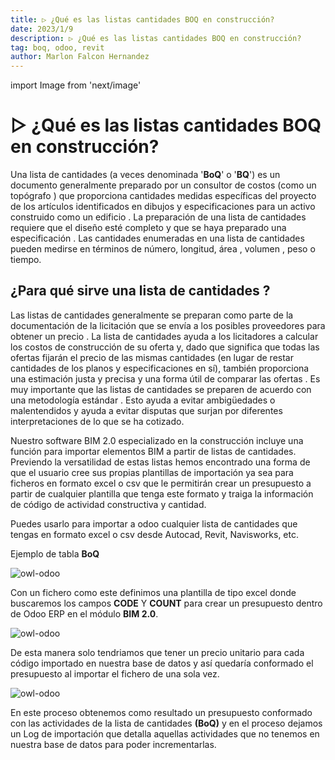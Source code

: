 ```yaml
---
title: ▷ ¿Qué es las listas cantidades BOQ en construcción?
date: 2023/1/9
description: ▷ ¿Qué es las listas cantidades BOQ en construcción?
tag: boq, odoo, revit
author: Marlon Falcon Hernandez
---
```

import Image from 'next/image'

# ▷ ¿Qué es las listas cantidades BOQ en construcción?

Una lista de cantidades (a veces denominada '**BoQ**' o '**BQ**') es un documento generalmente preparado por un consultor de costos (como un topógrafo ) que proporciona cantidades medidas específicas del proyecto de los artículos identificados en dibujos y especificaciones para un activo construido como un edificio . La preparación de una lista de cantidades requiere que el diseño esté completo y que se haya preparado una especificación .
Las cantidades enumeradas en una lista de cantidades pueden medirse en términos de número, longitud, área , volumen , peso o tiempo.

## ¿Para qué sirve una lista de cantidades ?
Las listas de cantidades generalmente se preparan como parte de la documentación de la licitación que se envía a los posibles proveedores para obtener un precio . La lista de cantidades ayuda a los licitadores a calcular los costos de construcción de su oferta y, dado que significa que todas las ofertas fijarán el precio de las mismas cantidades (en lugar de restar cantidades de los planos y especificaciones en sí), también proporciona una estimación justa y precisa y una forma útil de comparar las ofertas .
Es muy importante que las listas de cantidades se preparen de acuerdo con una metodología estándar . Esto ayuda a evitar ambigüedades o malentendidos y ayuda a evitar disputas que surjan por diferentes interpretaciones de lo que se ha cotizado.

Nuestro software BIM 2.0 especializado en la construcción  incluye una función para importar elementos BIM a partir de listas de cantidades. Previendo la versatilidad de estas listas hemos encontrado una forma de que el usuario cree sus propias plantillas de importación ya sea para  ficheros en formato excel o csv que le permitirán crear un presupuesto a partir de cualquier plantilla que tenga este formato y traiga la información de código de actividad constructiva y cantidad.

Puedes usarlo para importar a odoo cualquier lista de cantidades que tengas en formato excel o csv desde Autocad, Revit, Navisworks, etc.

Ejemplo de tabla **BoQ**

<Image
  src="/images/posts/boq-001.png"
  alt="owl-odoo"
  width={1034}
  height={329}
  priority
  className="next-image"
/>

Con un fichero como este definimos una plantilla de tipo excel donde buscaremos los campos **CODE** Y **COUNT** para crear un presupuesto dentro de Odoo ERP en el módulo **BIM 2.0**.

<Image
  src="/images/posts/boq-002.png"
  alt="owl-odoo"
  width={938}
  height={231}
  priority
  className="next-image"
/>

De esta manera solo tendriamos que tener un precio unitario para cada código importado en nuestra base de datos y así quedaría conformado el presupuesto al importar el fichero de una sola vez.

<Image
  src="/images/posts/boq-003.png"
  alt="owl-odoo"
  width={944}
  height={327}
  priority
  className="next-image"
/>

En este proceso obtenemos como resultado un presupuesto conformado con las actividades de la lista de cantidades **(BoQ)** y en el proceso dejamos un Log de importación que detalla aquellas actividades que no tenemos en nuestra base de datos para poder incrementarlas.